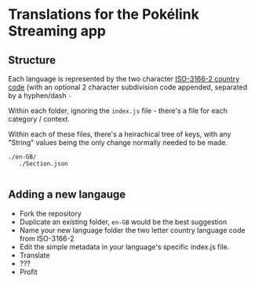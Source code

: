 # Translations for the Pokélink Streaming app


## Structure

Each language is represented by the two character [ISO-3166-2 country code](https://github.com/DefinitelyTyped/DefinitelyTyped/tree/master/types/iso-3166-2) (with an optional 2 character subdivision code appended, separated by a hyphen/dash  `-`

Within each folder, ignoring the `index.js` file - there's a file for each category / context.

Within each of these files, there's a heirachical tree of keys, with any "String" values being the only change normally needed to be made.

```
./en-GB/
   ./Section.json
   
```

## Adding a new langauge 

 - Fork the repository
 - Duplicate an existing folder, `en-GB` would be the best suggestion
 - Name your new language folder the two letter country language code from ISO-3166-2 
 - Edit the simple metadata in your language's specific index.js file.
 - Translate
 - ???
 - Profit
